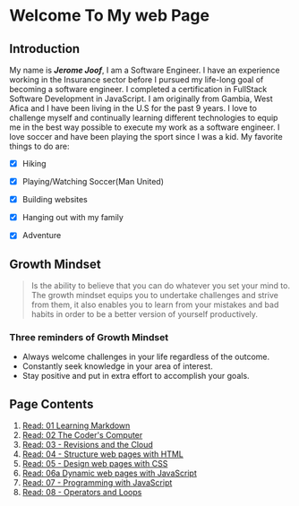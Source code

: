 # Welcome To My web Page


## Introduction
My name is ***Jerome Joof***, I am a Software Engineer. I have an experience working in the Insurance sector before I pursued my life-long goal of becoming a software engineer. I completed a certification in FullStack Software Development in JavaScript. I am originally from Gambia, West Afica and I have been living in the U.S for the past 9 years. I love to challenge myself and continually learning different technologies to equip me in the best way possible to execute my work as a software engineer. I love soccer and have been playing the sport since I was a kid. My favorite things to do are: 
- [x] Hiking 
- [x] Playing/Watching Soccer(Man United)
- [x] Building websites 
- [x] Hanging out with my family
- [x] Adventure


## Growth Mindset
> Is the ability to believe that you can do whatever you set your mind to. The growth mindset equips you to undertake challenges and strive from them, it also enables you to learn from your mistakes and bad habits in order to be a better version of yourself productively.

### Three reminders of Growth Mindset
- Always welcome challenges in your life regardless of the outcome.
- Constantly seek knowledge in your area of interest.
- Stay positive and put in extra effort to accomplish your goals.

## Page Contents
1. [Read: 01 Learning Markdown](https://github.com/jjblues86/learning-journal/wiki/Read:-01---Learning-Markdown)
2. [Read: 02 The Coder's Computer](https://github.com/jjblues86/learning-journal/wiki/Read:-02---The-Coder's-Computer)
3. [Read: 03 - Revisions and the Cloud](https://github.com/jjblues86/learning-journal/wiki/Read:-03---Revisions-and-the-Cloud)
4. [Read: 04 - Structure web pages with HTML](https://github.com/jjblues86/learning-journal/wiki/Read:-04---Structure-web-pages-with-HTML)
5. [Read: 05 - Design web pages with CSS](https://github.com/jjblues86/learning-journal/wiki/Read:-05---Design-web-pages-with-CSS)
6. [Read: 06a Dynamic web pages with JavaScript](https://github.com/jjblues86/basicJavascript)
7. [Read: 07 - Programming with JavaScript](https://github.com/jjblues86/learning-journal/wiki/Read:-07---Programming-with-JavaScript)
8. [Read: 08 - Operators and Loops](https://github.com/jjblues86/learning-journal/wiki/Read:-08---Operators-and-Loops-and-Loops)


